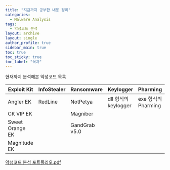 ```yaml
---
title: "지금까지 공부한 내용 정리"
categories:
  - Malware Analysis
tags:
  - 악성코드 분석
layout: archive
layout: single
author_profile: true
sidebar_main: true
toc: true
toc_sticky: true
toc_label: "목차"
---
```


현재까지 분석해본 악성코드 목록

|Exploit Kit|InfoStealer|Ransomware|Keylogger|Pharming|etc|RAT|
|-----------|-----------|----------|----------|-------|----|---|
|Angler EK|RedLine|NotPetya|dll 형식의 keylogger|exe 형식의 Pharming|androxgh0st|skuld|
|CK VIP EK||Magniber||||
|Sweet Orange EK||GandGrab v5.0||||
|Magnitude EK||||||

[악성코드 분석 포트폴리오.pdf](https://github.com/user-attachments/files/20076631/default.pdf)
